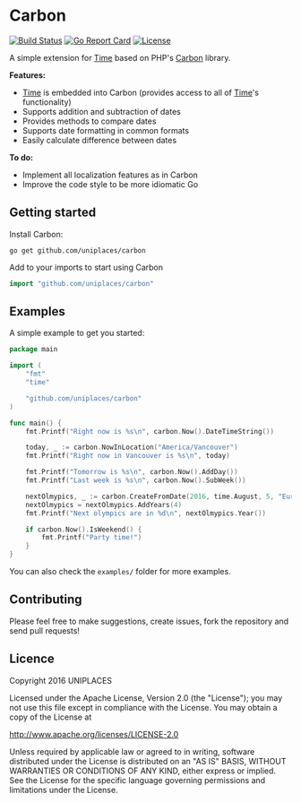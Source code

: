 Carbon
======
[![Build Status](https://travis-ci.org/uniplaces/carbon.svg?branch=master)](https://travis-ci.org/uniplaces/carbon)
[![Go Report Card](https://goreportcard.com/badge/github.com/uniplaces/carbon)](https://goreportcard.com/report/github.com/uniplaces/carbon)
[![License](http://img.shields.io/:license-apache-blue.svg)](http://www.apache.org/licenses/LICENSE-2.0.html)


A simple extension for [Time](https://golang.org/pkg/time/#Time) based on PHP's [Carbon](http://carbon.nesbot.com) library.

__Features:__

* [Time](https://golang.org/pkg/time/#Time) is embedded into Carbon (provides access to all of [Time](https://golang.org/pkg/time/#Time)'s functionality)
* Supports addition and subtraction of dates
* Provides methods to compare dates
* Supports date formatting in common formats
* Easily calculate difference between dates

__To do:__

* Implement all localization features as in Carbon
* Improve the code style to be more idiomatic Go

## Getting started
Install Carbon:
```
go get github.com/uniplaces/carbon
```

Add to your imports to start using Carbon
```go
import "github.com/uniplaces/carbon"
```

## Examples
A simple example to get you started:
```go
package main

import (
	"fmt"
	"time"

	"github.com/uniplaces/carbon"
)

func main() {
	fmt.Printf("Right now is %s\n", carbon.Now().DateTimeString())

	today, _ := carbon.NowInLocation("America/Vancouver")
	fmt.Printf("Right now in Vancouver is %s\n", today)

	fmt.Printf("Tomorrow is %s\n", carbon.Now().AddDay())
	fmt.Printf("Last week is %s\n", carbon.Now().SubWeek())

	nextOlmypics, _ := carbon.CreateFromDate(2016, time.August, 5, "Europe/London")
	nextOlmypics = nextOlmypics.AddYears(4)
	fmt.Printf("Next olympics are in %d\n", nextOlmypics.Year())

	if carbon.Now().IsWeekend() {
		fmt.Printf("Party time!")
	}
}
```

You can also check the `examples/` folder for more examples.

## Contributing
Please feel free to make suggestions, create issues, fork the repository and send pull requests!

## Licence
Copyright 2016 UNIPLACES

Licensed under the Apache License, Version 2.0 (the "License");
you may not use this file except in compliance with the License.
You may obtain a copy of the License at

  http://www.apache.org/licenses/LICENSE-2.0

Unless required by applicable law or agreed to in writing, software
distributed under the License is distributed on an "AS IS" BASIS,
WITHOUT WARRANTIES OR CONDITIONS OF ANY KIND, either express or implied.
See the License for the specific language governing permissions and
limitations under the License.
